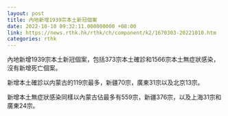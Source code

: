 ```yaml
---
layout: post
title: 內地新增1939宗本土新冠個案
date: 2022-10-10 09:32:11.000000000 +08:00
link: https://news.rthk.hk/rthk/ch/component/k2/1670303-20221010.htm
categories: rthk
---
```


內地新增1939宗本土新冠個案，包括373宗本土確診和1566宗本土無症狀感染，沒有新增死亡個案。

新增本土確診以内蒙古的119宗最多，新疆70宗，廣東31宗以及北京13宗。

新增本土無症狀感染同樣以內蒙古佔最多有559宗，新疆376宗，以及上海31宗和廣東24宗。
